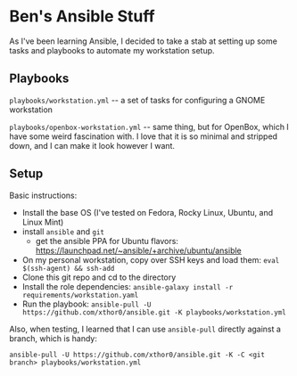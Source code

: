 # Ben's Ansible Stuff

As I've been learning Ansible, I decided to take a stab at setting up some tasks and playbooks to automate my workstation setup.

## Playbooks

`playbooks/workstation.yml` -- a set of tasks for configuring a GNOME workstation

`playbooks/openbox-workstation.yml` -- same thing, but for OpenBox, which I have some weird fascination with. I love that it is so minimal and stripped down, and I can make it look however I want.

## Setup

Basic instructions:

- Install the base OS (I've tested on Fedora, Rocky Linux, Ubuntu, and Linux Mint)
- install `ansible` and `git`
  - get the ansible PPA for Ubuntu flavors: https://launchpad.net/~ansible/+archive/ubuntu/ansible
- On my personal workstation, copy over SSH keys and load them: `eval $(ssh-agent) && ssh-add`
- Clone this git repo and cd to the directory
- Install the role dependencies: `ansible-galaxy install -r requirements/workstation.yaml`
- Run the playbook: `ansible-pull -U https://github.com/xthor0/ansible.git -K playbooks/workstation.yml`

Also, when testing, I learned that I can use `ansible-pull` directly against a branch, which is handy:

`ansible-pull -U https://github.com/xthor0/ansible.git -K -C <git branch> playbooks/workstation.yml`
